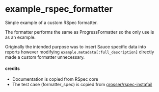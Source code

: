 # example_rspec_formatter

Simple example of a custom RSpec formatter.

The formatter performs the same as ProgressFormatter so the only
use is as an example.

Originally the intended purpose was to insert Sauce specific data into
reports however modifying `example.metadata[:full_description]` directly
made a custom formatter unnecessary.

#### credits

- Documentation is copied from RSpec core
- The test case (formatter_spec) is copied from [grosser/rspec-instafail](https://github.com/grosser/rspec-instafail)
